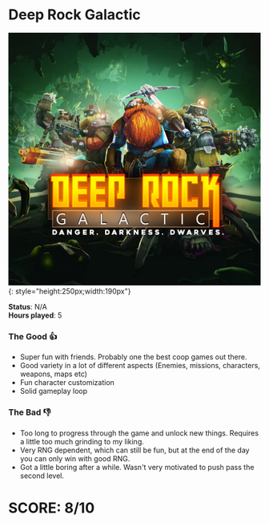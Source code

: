 # Deep Rock Galactic

![](DeepRockGalactic.jpg){: style="height:250px;width:190px"}

**Status**: N/A<br>
**Hours played**: 5<br>

### The Good 👍
- Super fun with friends. Probably one the best coop games out there.
- Good variety in a lot of different aspects (Enemies, missions, characters, weapons, maps etc)
- Fun character customization
- Solid gameplay loop

### The Bad 👎
- Too long to progress through the game and unlock new things. Requires a little too much grinding to my liking.
- Very RNG dependent, which can still be fun, but at the end of the day you can only win with good RNG.
- Got a little boring after a while. Wasn't very motivated to push pass the second level.

# SCORE: 8/10